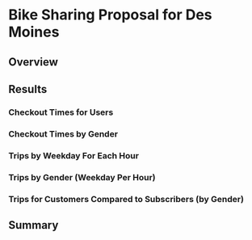 # Bike Sharing Proposal for Des Moines

## Overview


## Results

### Checkout Times for Users

### Checkout Times by Gender

### Trips by Weekday For Each Hour

### Trips by Gender (Weekday Per Hour)

### Trips for Customers Compared to Subscribers (by Gender)


## Summary